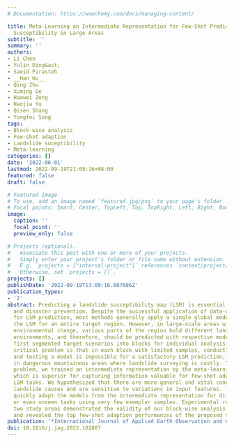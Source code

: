 ```yaml
---
# Documentation: https://wowchemy.com/docs/managing-content/

title: Meta-Learning an Intermediate Representation for Few-Shot Prediction of Landslide
  Susceptibility in Large Areas
subtitle: ''
summary: ''
authors:
- Li Chen
- Yulin Ding&ast;
- Saeid Pirasteh
- __Han Hu__
- Qing Zhu
- Xuming Ge
- Haowei Zeng
- Haojia Yu
- Qisen Shang
- Yongfei Song
tags:
- Block-wise analysis
- Few-shot adaption
- Landslide suceptibility
- Meta-learning
categories: []
date: '2022-06-01'
lastmod: 2022-09-19T21:09:16+08:00
featured: false
draft: false

# Featured image
# To use, add an image named `featured.jpg/png` to your page's folder.
# Focal points: Smart, Center, TopLeft, Top, TopRight, Left, Right, BottomLeft, Bottom, BottomRight.
image:
  caption: ''
  focal_point: ''
  preview_only: false

# Projects (optional).
#   Associate this post with one or more of your projects.
#   Simply enter your project's folder or file name without extension.
#   E.g. `projects = ["internal-project"]` references `content/project/deep-learning/index.md`.
#   Otherwise, set `projects = []`.
projects: []
publishDate: '2022-09-19T13:09:16.087686Z'
publication_types:
- '2'
abstract: Predicting a landslide susceptibility map (LSM) is essential for risk recognition
  and disaster prevention. Despite the successful application of data-driven approaches
  for LSM prediction, most methods generally apply a single global model to predict
  the LSM for an entire target region. However, in large-scale areas with significant
  environmental change, various parts of the region hold different landslide-inducing
  environments, and therefore, should be predicted with respective models. This study
  first segmented target scenarios into blocks for individual analysis. Then, the
  critical problem is that in each block with limited samples, conducting training
  and testing a model is impossible for a satisfactory LSM prediction, especially
  in dangerous mountainous areas where landslide surveying is costly. To solve the
  problem, we trained an intermediate representation by the meta-learning paradigm,
  which is superior for capturing information valuable for few-shot adaption from
  LSM tasks. We hypothesized that there are more general and vital concepts concerning
  landslide causes and are sensitive to variations in input features. Thus, we can
  quickly adapt the models from the intermediate representation for different blocks
  or even unseen tasks using very few exemplar samples. Experimental results on the
  two study areas demonstrated the validity of our block-wise analysis in large scenarios
  and revealed the top few-shot adaption performances of the proposed methods.
publication: '*International Journal of Applied Earth Observation and Geoinformation*'
doi: 10.1016/j.jag.2022.102807
---
```

